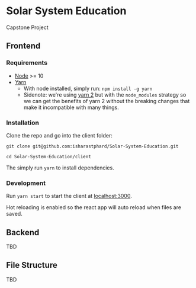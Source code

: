 # Solar System Education
Capstone Project

## Frontend
### Requirements
* [Node](https://nodejs.org/en/) >= 10
* [Yarn](https://yarnpkg.com/getting-started/usage) 
    * With node installed, simply run: `npm install -g yarn`
    * Sidenote: we're using [yarn 2](https://yarnpkg.com/getting-started/migration) but with the `node_modules` strategy so we can get the benefits of yarn 2 without the breaking changes that make it incompatible with many things. 

### Installation

Clone the repo and go into the client folder:

`git clone git@github.com:isharastphard/Solar-System-Education.git`

`cd Solar-System-Education/client`

The simply run `yarn` to install dependencies.

### Development

Run `yarn start` to start the client at [localhost:3000]([localhost:3000](http://localhost:3000)).

Hot reloading is enabled so the react app will auto reload when files are saved.

## Backend

TBD

## File Structure

TBD
